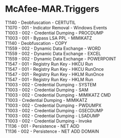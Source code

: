 # McAfee-MAR.Triggers

T1140 - Deobfuscation - CERTUTIL  
T1070 - 001 - Indicator Removal - Windows Events  
T1003 - 002 - Credential Dumping - PROCDUMP  
T1003 - 001 - Bypass LSA PPL - MIMIKATZ  
T1140 - Deobfuscation - COPY  
T1559 - 002 - Dynamic Data Exchange - WORD  
T1559 - 002 - Dynamic Data Exchange - EXCEL  
T1559 - 002 - Dynamic Data Exchange - POWERPOINT  
T1547 - 001 - Registry Run Key - HKCU Run  
T1547 - 001 - Registry Run Key - HKCU RunOnce  
T1547 - 001 - Registry Run Key - HKLM RunOnce  
T1547 - 001 - Registry Run Key - HKLM Run  
T1003 - 002 - Credential Dumping - SYSTEM  
T1003 - 002 - Credential Dumping - SAM  
T1003 - 002 - Credential Dumping - MIMIKATZ CMD  
T1003 - Credential Dumping - MIMIKATZ  
T1003 - 002 - Credential Dumping - PWDUMPX  
T1003 - 002 - Credential Dumping - GSECDUMP  
T1003 - 002 - Credential Dumping - LSADUMP  
T1003 - 002 - Credential Dumping - Invoke  
T1136 - 001 - Persistence - NET ADD  
T1136 - 002 - Persistence - NET ADD DOMAIN  
